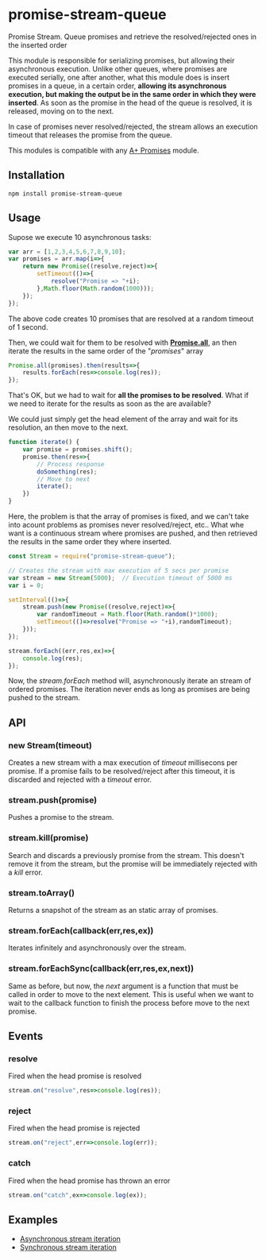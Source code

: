 # promise-stream-queue
Promise Stream. Queue promises and retrieve the resolved/rejected ones in the inserted order

This module is responsible for serializing promises, but allowing their asynchronous execution. Unlike other queues, where promises are executed
serially, one after another, what this module does is insert promises in a
queue, in a certain order, **allowing its asynchronous execution, but making the output be in the same order in which they were inserted**. As soon as the promise in the head of the queue is resolved, it is released, moving on to the next.

In case of promises never resolved/rejected, the stream allows an execution
timeout that releases the promise from the queue.

This modules is compatible with any [A+ Promises](https://www.promisejs.org/) module.

## Installation

    npm install promise-stream-queue

## Usage

Supose we execute 10 asynchronous tasks:

```javascript
var arr = [1,2,3,4,5,6,7,8,9,10];
var promises = arr.map(i=>{
	return new Promise((resolve,reject)=>{
		setTimeout(()=>{
			resolve("Promise => "+i);
		},Math.floor(Math.random(1000)));
	});
});
```

The above code creates 10 promises that are resolved at a random timeout of 1
second.

Then, we could wait for them to be resolved with [**Promise.all**](https://www.promisejs.org/api/), an then
iterate the results in the same order of the "*promises*" array

```javascript
Promise.all(promises).then(results=>{
	results.forEach(res=>console.log(res));
});
```
That's OK, but we had to wait for **all the promises to be resolved**. What
if we need to iterate for the results as soon as the are available?

We could just simply get the head element of the array and wait for its resolution, an then move to the next.

```javascript
function iterate() {
	var promise = promises.shift();
	promise.then(res=>{
		// Process response
		doSomething(res);
		// Move to next
		iterate();
	})
}
```

Here, the problem is that the array of promises is fixed, and we can't take into acount problems as promises never resolved/reject, etc.. What whe want is
a continuous stream where promises are pushed, and then retrieved the results
in the same order they where inserted.

```javascript
const Stream = require("promise-stream-queue");

// Creates the stream with max execution of 5 secs per promise
var stream = new Stream(5000);	// Execution timeout of 5000 ms
var i = 0;

setInterval(()=>{
	stream.push(new Promise((resolve,reject)=>{
		var randomTimeout = Math.floor(Math.random()*1000);
		setTimeout(()=>resolve("Promise => "+i),randomTimeout);
	}));
});

stream.forEach((err,res,ex)=>{
	console.log(res);
});
```

Now, the *stream.forEach* method will, asynchronously iterate an stream of
ordered promises. The iteration never ends as long as promises are being
pushed to the stream.

## API
### new Stream(timeout)
Creates a new stream with a max execution of *timeout* millisecons per promise.
If a promise fails to be resolved/reject after this timeout, it is discarded and rejected with a *timeout* error.

### stream.push(promise)
Pushes a promise to the stream.

### stream.kill(promise)
Search and discards a previously promise from the stream. This doesn't remove
it from the stream, but the promise will be immediately rejected with a *kill* error.

### stream.toArray()
Returns a snapshot of the stream as an static array of promises.

### stream.forEach(callback(err,res,ex))
Iterates infinitely and asynchronously over the stream.

### stream.forEachSync(callback(err,res,ex,next))
Same as before, but now, the *next* argument is a function that must be called
in order to move to the next element. This is useful when we want to wait to
the callback function to finish the process before move to the next promise.

## Events
### resolve
Fired when the head promise is resolved
```javascript
stream.on("resolve",res=>console.log(res));
```

### reject
Fired when the head promise is rejected
```javascript
stream.on("reject",err=>console.log(err));
```

### catch
Fired when the head promise has thrown an error
```javascript
stream.on("catch",ex=>console.log(ex));
```

## Examples
* [Asynchronous stream iteration](https://github.com/solzimer/promise-stream-queue/blob/master/examples/async.js)
* [Synchronous stream iteration](https://github.com/solzimer/promise-stream-queue/blob/master/examples/sync.js)

